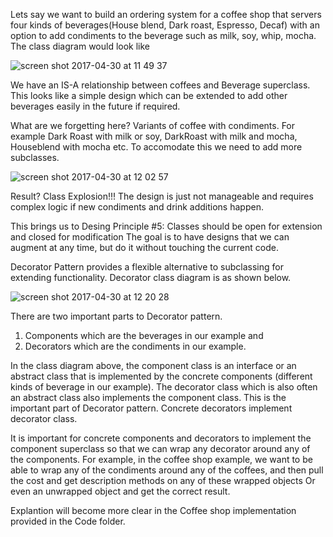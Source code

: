 
Lets say we want to build an ordering system for a coffee shop that servers four kinds of beverages(House blend, Dark roast, Espresso, Decaf) with an option to add condiments to the beverage such as milk, soy, whip, mocha. The class diagram would look like

![screen shot 2017-04-30 at 11 49 37](https://cloud.githubusercontent.com/assets/17459420/25567089/2546af7e-2d9b-11e7-96b9-fd175797c93e.png)

We have an IS-A relationship between coffees and Beverage superclass. This looks like a simple design which can be extended to add other beverages easily in the future if required. 

What are we forgetting here? Variants of coffee with condiments. For example Dark Roast with milk or soy, DarkRoast with milk and mocha, Houseblend with mocha etc. To accomodate this we need to add more subclasses.

![screen shot 2017-04-30 at 12 02 57](https://cloud.githubusercontent.com/assets/17459420/25567181/ffabb62c-2d9c-11e7-8467-a79c9e15addc.png)

Result? Class Explosion!!!
The design is just not manageable and requires complex logic if new condiments and drink additions happen.

This brings us to 
Desing Principle #5: Classes should be open for extension and closed for modification
The goal is to have designs that we can augment at any time, but do it without touching the current code.

Decorator Pattern provides a flexible alternative to subclassing for extending functionality. Decorator class diagram is as shown below.

![screen shot 2017-04-30 at 12 20 28](https://cloud.githubusercontent.com/assets/17459420/25567314/959f34b8-2d9f-11e7-8aa8-f6dc7bcf723e.png)

There are two important parts to Decorator pattern.
1. Components which are the beverages in our example and
2. Decorators which are the condiments in our example.

In the class diagram above, the component class is an interface or an abstract class that is implemented by the concrete components (different kinds of beverage in our example). The decorator class which is also often an abstract class also implements the component class. This is the important part of Decorator pattern. Concrete decorators implement decorator class. 

It is important for concrete components and decorators to implement the component superclass so that we can wrap any decorator around any of the components. For example, in the coffee shop example, we want to be able to wrap any of the condiments around any of the coffees, and then pull the cost and get description methods on any of these wrapped objects Or even an unwrapped object and get the correct result. 

Explantion will become more clear in the Coffee shop implementation provided in the Code folder.








